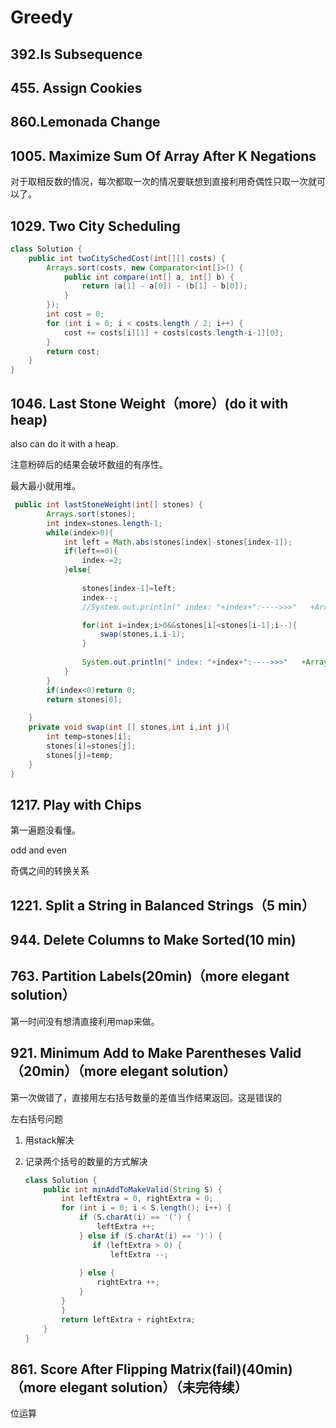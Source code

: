 # Greedy

## 392.Is Subsequence

## 455. Assign Cookies

## 860.Lemonada Change

## 1005. Maximize Sum Of Array After K Negations

对于取相反数的情况，每次都取一次的情况要联想到直接利用奇偶性只取一次就可以了。

## 1029. Two City Scheduling

```java
class Solution {
    public int twoCitySchedCost(int[][] costs) {
        Arrays.sort(costs, new Comparator<int[]>() {
            public int compare(int[] a, int[] b) {
                return (a[1] - a[0]) - (b[1] - b[0]);
            }
        });
        int cost = 0;
        for (int i = 0; i < costs.length / 2; i++) {
            cost += costs[i][1] + costs[costs.length-i-1][0];
        }
        return cost;
    }
}
```

## 1046. Last Stone Weight（more）(do it with heap)



also can do it with a heap.

注意粉碎后的结果会破坏数组的有序性。

最大最小就用堆。

```java
 public int lastStoneWeight(int[] stones) {
        Arrays.sort(stones);
        int index=stones.length-1;
        while(index>0){
            int left = Math.abs(stones[index]-stones[index-1]);
            if(left==0){
                index-=2;
            }else{
                
                stones[index-1]=left;
                index--;
                //System.out.println(" index: "+index+":---->>>"   +Arrays.toString(stones));

                for(int i=index;i>0&&stones[i]<stones[i-1];i--){
                    swap(stones,i,i-1);
                }
                
                System.out.println(" index: "+index+":---->>>"   +Arrays.toString(stones));
            }
        }
        if(index<0)return 0;
        return stones[0];
        
    }
    private void swap(int [] stones,int i,int j){
        int temp=stones[i];
        stones[i]=stones[j];
        stones[j]=temp;
    }
}
```

## 1217. Play with Chips

第一遍题没看懂。

odd  and even 

奇偶之间的转换关系



## 1221. Split a String in Balanced Strings（5 min）

## 944. Delete Columns to Make Sorted(10 min)

## 763. Partition Labels(20min)（more elegant solution）

第一时间没有想清直接利用map来做。

## 921. Minimum Add to Make Parentheses Valid（20min）（more elegant solution）

第一次做错了，直接用左右括号数量的差值当作结果返回。这是错误的

左右括号问题

1. 用stack解决

2. 记录两个括号的数量的方式解决

   ```java
   class Solution {
       public int minAddToMakeValid(String S) {
           int leftExtra = 0, rightExtra = 0;
           for (int i = 0; i < S.length(); i++) {
               if (S.charAt(i) == '(') {
                   leftExtra ++;
               } else if (S.charAt(i) == ')') {
                  if (leftExtra > 0) {
                      leftExtra --;
                   
               } else {
                   rightExtra ++;
               }
           }
           }
           return leftExtra + rightExtra;
       }
   }
   ```

   



## 861. Score After Flipping Matrix(fail)(40min)（more elegant solution）（未完待续）

位运算